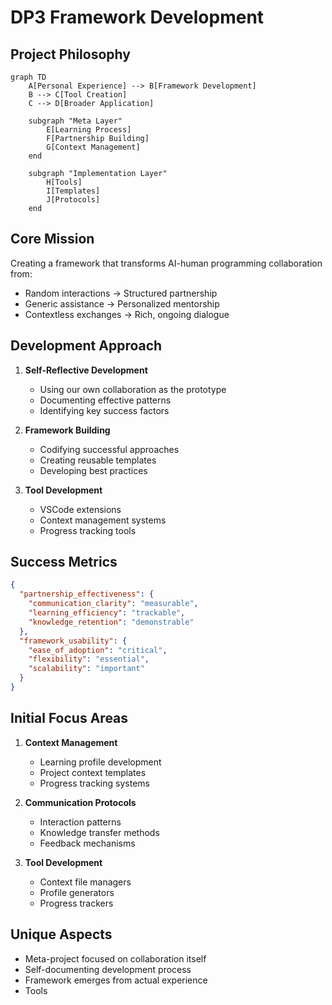 
# DP3 Framework Development

## Project Philosophy
```mermaid
graph TD
    A[Personal Experience] --> B[Framework Development]
    B --> C[Tool Creation]
    C --> D[Broader Application]
    
    subgraph "Meta Layer"
        E[Learning Process]
        F[Partnership Building]
        G[Context Management]
    end
    
    subgraph "Implementation Layer"
        H[Tools]
        I[Templates]
        J[Protocols]
    end
```

## Core Mission
Creating a framework that transforms AI-human programming collaboration from:
- Random interactions → Structured partnership
- Generic assistance → Personalized mentorship
- Contextless exchanges → Rich, ongoing dialogue

## Development Approach
1. **Self-Reflective Development**
   - Using our own collaboration as the prototype
   - Documenting effective patterns
   - Identifying key success factors

2. **Framework Building**
   - Codifying successful approaches
   - Creating reusable templates
   - Developing best practices

3. **Tool Development**
   - VSCode extensions
   - Context management systems
   - Progress tracking tools

## Success Metrics
```json
{
  "partnership_effectiveness": {
    "communication_clarity": "measurable",
    "learning_efficiency": "trackable",
    "knowledge_retention": "demonstrable"
  },
  "framework_usability": {
    "ease_of_adoption": "critical",
    "flexibility": "essential",
    "scalability": "important"
  }
}
```

## Initial Focus Areas
1. **Context Management**
   - Learning profile development
   - Project context templates
   - Progress tracking systems

2. **Communication Protocols**
   - Interaction patterns
   - Knowledge transfer methods
   - Feedback mechanisms

3. **Tool Development**
   - Context file managers
   - Profile generators
   - Progress trackers

## Unique Aspects
- Meta-project focused on collaboration itself
- Self-documenting development process
- Framework emerges from actual experience
- Tools